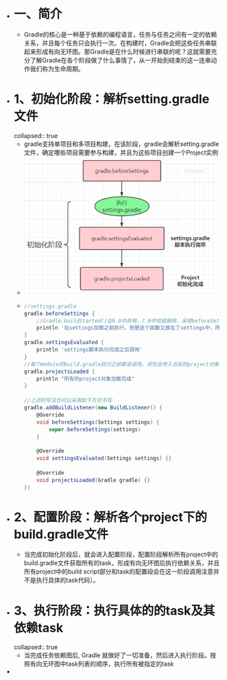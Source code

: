 - # 一、简介
	- Gradle的核心是一种基于依赖的编程语言，任务与任务之间有一定的依赖关系，并且每个任务只会执行一次。在构建时，Gradle会把这些任务串联起来形成有向无环图。那Gradle是在什么时候进行串联的呢？这就需要充分了解Gradle在各个阶段做了什么事情了，从一开始到结束的这一连串动作我们称为生命周期。
- # 1、初始化阶段：解析setting.gradle文件
  collapsed:: true
	- gradle支持单项目和多项目构建，在该阶段，gradle会解析setting.gradle文件，确定哪些项目需要参与构建，并且为这些项目创建一个Project实例
	- ![image.png](../assets/image_1664526248423_0.png)
	- ```groovy
	  //settings.gradle
	  gradle.beforeSettings {
	      //Gradle.buildStarted()在6.0中弃用，7.0中彻底删除，采用beforeSettings替代
	      println '在settings加载之前执行，但是这个函数又放在了settings中，所以不会执行'
	  }
	  gradle.settingsEvaluated {
	      println 'settings脚本执行完成之后调用'
	  }
	  //每个module的build.gradle执行之前都会调用，闭包会传入当前的project对象作为参数
	  gradle.projectsLoaded {
	      println "所有的project对象加载完成"
	  }
	  
	  //上述的写法也可以采用如下方式书写
	  gradle.addBuildListener(new BuildListener() {
	      @Override
	      void beforeSettings(Settings settings) {
	          super.beforeSettings(settings)
	      }
	      
	      @Override
	      void settingsEvaluated(Settings settings) {}
	  
	      @Override
	      void projectsLoaded(Gradle gradle) {}
	  })
	  
	  ```
- # 2、配置阶段：解析各个project下的build.gradle文件
	- 当完成初始化阶段后，就会进入配置阶段，配置阶段解析所有project中的build.gradle文件获取所有的task，形成有向无环图后执行依赖关系，并且所有project中的build script部分和task的配置段会在这一阶段调用注意并不是执行具体的task代码）。
- # 3、执行阶段：执行具体的的task及其依赖task
  collapsed:: true
	- 当完成任务依赖图后, Gradle 就做好了一切准备，然后进入执行阶段。按照有向无环图中task列表的顺序，执行所有被指定的task
-